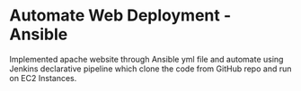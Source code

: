# Automate Web Deployment - Ansible
Implemented apache website through Ansible yml file and automate using Jenkins declarative pipeline which clone the code from GitHub repo and run on EC2 Instances.
